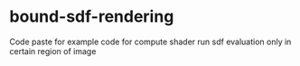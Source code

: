# bound-sdf-rendering
Code paste for example code for compute shader run sdf evaluation only in certain region of image
